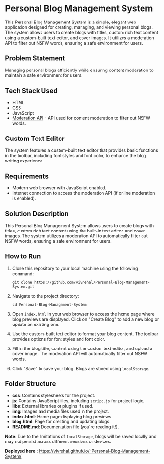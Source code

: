 # Personal Blog Management System

This Personal Blog Management System is a simple, elegant web application designed for creating, managing, and viewing personal blogs. The system allows users to create blogs with titles, custom rich text content using a custom-built text editor, and cover images. It utilizes a moderation API to filter out NSFW words, ensuring a safe environment for users.

## Problem Statement

Managing personal blogs efficiently while ensuring content moderation to maintain a safe environment for users.

## Tech Stack Used

- HTML
- CSS
- JavaScript
- [Moderation API](https://example-moderation-api.com) - API used for content moderation to filter out NSFW words.

## Custom Text Editor

The system features a custom-built text editor that provides basic functions in the toolbar, including font styles and font color, to enhance the blog writing experience.

## Requirements

- Modern web browser with JavaScript enabled.
- Internet connection to access the moderation API (if online moderation is enabled).

## Solution Description

This Personal Blog Management System allows users to create blogs with titles, custom rich text content using the built-in text editor, and cover images. The system utilizes a moderation API to automatically filter out NSFW words, ensuring a safe environment for users.

## How to Run

1. Clone this repository to your local machine using the following command:
   ```
   git clone https://github.com/vivrehal/Personal-Blog-Management-System.git
   ```

2. Navigate to the project directory:
   ```
   cd Personal-Blog-Management-System
   ```

3. Open `index.html` in your web browser to access the home page where blog previews are displayed. Click on "Create Blog" to add a new blog or update an existing one.

4. Use the custom-built text editor to format your blog content. The toolbar provides options for font styles and font color.

5. Fill in the blog title, content using the custom text editor, and upload a cover image. The moderation API will automatically filter out NSFW words.

6. Click "Save" to save your blog. Blogs are stored using `localStorage`.

## Folder Structure

- **css**: Contains stylesheets for the project.
- **js**: Contains JavaScript files, including `script.js` for project logic.
- **libs**: External libraries or plugins if used.
- **img**: Images and media files used in the project.
- **index.html**: Home page displaying blog previews.
- **blog.html**: Page for creating and updating blogs.
- **README.md**: Documentation file (you're reading it!).

**Note**: Due to the limitations of `localStorage`, blogs will be saved locally and may not persist across different sessions or devices.

**Deployed here** : https://vivrehal.github.io/-Personal-Blog-Management-System/ 
